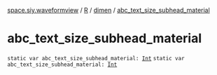 [space.siy.waveformview](../../index.md) / [R](../index.md) / [dimen](index.md) / [abc_text_size_subhead_material](./abc_text_size_subhead_material.md)

# abc_text_size_subhead_material

`static var abc_text_size_subhead_material: `[`Int`](https://kotlinlang.org/api/latest/jvm/stdlib/kotlin/-int/index.html)
`static var abc_text_size_subhead_material: `[`Int`](https://kotlinlang.org/api/latest/jvm/stdlib/kotlin/-int/index.html)